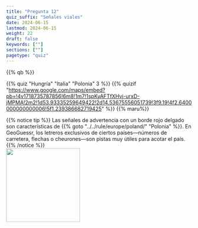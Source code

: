 ```yaml
---
title: "Pregunta 12"
quiz_suffix: "Señales viales"
date: 2024-06-15
lastmod: 2024-06-15
weight: 22
draft: false
keywords: [""]
sections: [""]
pagetype: "quiz"
---
```


{{% qb %}}

{{% quiz "Hungría" "Italia" "Polonia" 3 %}}
{{% quizif "https://www.google.com/maps/embed?pb=!4v1718735787856!6m8!1m7!1spKyAFTfXHvj-urxD-jMPMA!2m2!1d53.93335259649422!2d14.53675556051739!3f9.19!4f2.6400000000000006!5f1.239386682719425" %}}
{{% maru%}}

<div class="googlemap-if ansarea transparent-area">
{{% notice tip %}}
Las señales de advertencia con un borde rojo delgado son características de {{% goto "../../rule/europe/poland/" "Polonia" %}}. En GeoGuessr, los letreros exclusivos de ciertos países—números de carretera, flechas o cheurones—son pistas muy útiles para acotar el país.
{{% /notice %}}
<br />
<div class="googlemap-if">
<img src="https://geopinning.space/rule/europe/poland/r/PL_road_sign_A-7.svg" width="200px">
</div>
</div>
